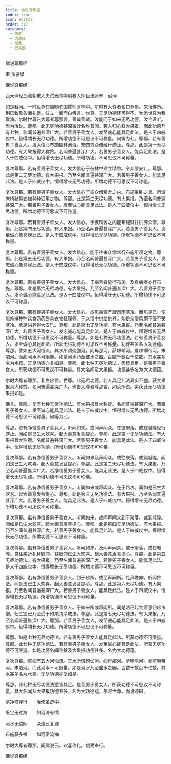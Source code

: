 ```yaml
---
title: 佛说尊那经
index: true
icon: editor
order: 317
category:
  - 佛藏
  - 大藏经
  - 经藏
  - 经集部
---
```


  佛说尊那经  

宋 法贤译  

佛说尊那经  

西天译经三藏朝散大夫试光禄卿明教大师臣法贤奉　诏译  

如是我闻。一时世尊在憍睒弥国瞿师罗林中。尔时有大尊者名曰尊那。来诣佛所。到已致敬头面礼足。住立一面而白佛言。世尊。无尽功德还可得不。唯愿世尊为我敷演。尔时世尊告大尊者尊那言。善哉善哉。汝能问于如来无尽功德。汝今谛听。当为汝说。尊那。此无尽功德甚深微妙名称普闻。若人归心获大果报。而此功德乃有七种。名闻普遍甚深广大。若善男子善女人。发至诚心能具足此法。是人于四威仪中。恒得增长无尽功德。所增功德不可思议不可称量。何等为七。尊那。若有善男子善女人。发大信心布施园林池沼。充四方众僧经行游止。尊那。此是第一无尽功德。有大果报得大称赞。名闻普遍甚深广大。若善男子善女人。能具足此法。是人于四威仪中。恒得增长无尽功德。所增功德。不可思议不可称量。  

复次尊那。若有善男子善女人。发大信心于彼林中建立精舍。令众僧安止。尊那。此是第二无尽功德。有大果报。乃至名闻普遍甚深广大。若善男子善女人。能具足此法。是人于四威仪中。恒得增长无尽功德。所增功德不可思议不可称量。  

复次尊那。若有善男子善女人。发大信心于彼众僧精舍之内。布施坐卧之具。所谓床椅毡褥衣被种种受用之物。尊那。此是第三无尽功德。有大果报。乃至名闻普遍甚深广大。若善男子善女人。发至诚心能具足此法。是人于四威仪中。恒得增长无尽功德。所增功德不可思议不可称量。  

复次尊那。若有善男子善女人。发大信心。于彼精舍之内能布施财谷供养众僧。尊那。此是第四无尽功德。有大果报。乃至名闻普遍甚深广大。若善男子善女人。发至诚心能具足此法。是人于四威仪中。恒得增长无尽功德。所增功德不可思议不可称量。  

复次尊那。若有善男子善女人。发大信心。能于往来众僧常行布施所须之物。尊那。此是第五无尽功德。有大果报。乃至名闻普遍甚深广大。若善男子善女人。发志诚心能具足此法。是人于四威仪中。恒得增长无尽功德。所增功德不可思议不可称量。  

复次尊那。若有善男子善女人。发大信心。于病苦者能行布施。及看病者亦行布施。尊那。此是第六无尽功德。有大果报。乃至名闻普遍甚深广大。若善男子善女人。发至诚心能具足此法。是人于四威仪中。恒得增长无尽功德。所增功德不可思议不可称量。  

复次尊那。若有善男子善女人。发大信心。或见霜雪严凝风雨寒冷。而见是已。便能修撰种种饮食汤药卧具衣物鞋履等。于众僧中供给供养。如是众僧风雨不侵不受寒冷。承是供养得大安乐。尊那。此是第七无尽功德。有大果报。乃至名闻普遍甚深广大。若善男子善女人。发志诚心能具足此法。是人于四威仪中。恒得增长无尽功德。所增功德不可思议不可称量。尊那。如是七种无尽功德法。若有善男子善女人。发至诚心具足此法。所获无尽功德不可思议不可称量。功德甚多名大功德蕴。尊那。譬如五大河恒流。其水所谓殑伽河。阎母那河。萨啰喻河。爱啰嚩帝河。末呬河。而此河水不可限量。如是河水乃至盛水之器。百数千数百千亿数。其水甚多名为水蕴。无尽功德亦复如是。尊那。此七种无尽功德法。悉皆具足。是善男子善女人。所获功德不可思议不可称量。具大名闻及大果报。功德甚多名为大功德蕴。  

尔时大尊者尊那。复白佛言。世尊。此无尽功德。若人具足此法真实不虚。获大果报具大称赞。名闻普遍甚深广大。佛告大尊者尊那言。如汝所说。实获此无尽功德果报如是。  

佛言。尊那。复有七种无尽功德法。有大果报具大称赞。名闻普遍甚深广大。若善男子善女人。发至诚心能具足此法。是人于四威仪中。恒得增长无尽功德。所增功德不可思议不可称量。何等为七。  

尊那。若有净信善男子善女人。听闻如来。或闻声闻众。在彼聚落。或在城隍经行游止。闻如是已生大欢喜。起大善意发菩提心。尊那。此是第一无尽功德法。有大果报具大称赞。名闻普遍甚深广大。若善男子善女人。能具足此法。是人于四威仪中。恒得增长无尽功德。所增功德不可思议不可称量。  

复次尊那。若有净信善男子善女人。听闻如来及声闻众。或往聚落。或诣城隍。闻如是已生大欢喜。起大善意发菩提心。尊那。此是第二无尽功德法。有大果报。乃至名闻普遍甚深广大。若净信善男子善女人。能具足此法。是人于四威仪中。恒得增长无尽功德。所增功德不可思议不可称量。  

复次尊那。若有净信善男子善女人。听闻如来或声闻众。在于路次。闻如是已生大欢喜。起大善意发菩提心。尊那。此是第三无尽功德法。有大果报。乃至名闻普遍甚深广大。若善男子善女人。能具足此法。是人于四威仪中。恒得增长无尽功德。所增功德不可思议不可称量。  

复次尊那。若有净信善男子善女人。听闻如来。或闻声闻众到于聚落。或到城隍。闻如是已生大欢喜。起大善意发菩提心。尊那。此是第四无尽功德法。有大果报。乃至名闻普遍甚深广大。若善男子善女人。能具足此法。是人于四威仪中。恒得增长无尽功德。所增功德不可思议不可称量。  

复次尊那。若有净信善男子善女人。听闻如来。及闻声闻众。或于聚落。或在城隍。自往亲近礼拜瞻仰。获瞻仰已生大欢喜。起大善意发菩提心。尊那。此是第五无尽功德法。有大果报。乃至名闻普遍甚深广大。若善男子善女人。能具足此法。是人于四威仪中。恒得增长无尽功德。所增功德不可思议不可称量。  

复次尊那。若有净信善男子善女人。到于佛所。或至声闻所。礼拜瞻仰。听闻妙法。闻是法已生大欢喜。起大善意发菩提心。尊那。此是第六无尽功德。有大果报。乃至名闻普遍甚深广大。若善男子善女人。能具足此法。是人于四威仪中。恒得增长无尽功德。所增功德不可思议不可称量。  

复次尊那。若有净信善男子善女人。于如来所或声闻所。闻是法已起大善意归佛法僧。归三宝已乃至受于如来清净戒法。尊那。此是第七无尽功德法。有大果报。乃至名闻普遍甚深广大。尊那。若善男子善女人。发至诚心能具足此法。是人于四威仪中。恒得增长无尽功德。所增功德不可思议不可称量。  

尊那。如是七种无尽功德法。若有善男子善女人能具足此法。所获功德不可限量。尊那。此七种无尽功德法。若有善男子善女人。发至诚心能具足此法。所获无尽功德不可限量。如是功德名闻称赞及大果报功德甚多。名为大功德蕴。  

复次尊那。譬如有五大河恒流。其水所谓殑伽河。阎母那河。萨啰喻河。爱啰嚩帝河。末呬河。而此河水不可限量。如是河水乃至盛水之器。百数千数百千亿数。其水甚多名为水蕴。无尽功德亦复如是。  

尊那。此七种无尽功德法悉皆具足。是善男子善女人。所获功德不可思议不可称量。具大名闻及大果报功德甚多。名为大功德蕴。尔时世尊。而说颂曰。  

清净修禅行　　唯修圣迹中  

采宝无过海　　如河济有情  

河水无边际　　众流还复源  

布施获多福　　如河常流海  

尔时大尊者尊那。闻佛说已。欢喜作礼。信受奉行。  

佛说尊那经  
